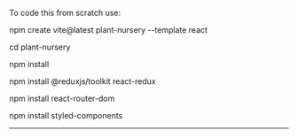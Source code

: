 To code this from scratch use:

npm create vite@latest plant-nursery --template react

cd plant-nursery

npm install

npm install @reduxjs/toolkit react-redux

npm install react-router-dom

npm install styled-components

------------------------------------------------------

